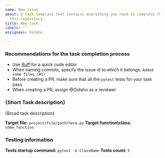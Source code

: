 ```yaml
---
name: New issue
about: A task template that contains everything you need to complete the task within
  this repository.
title: New task
labels: ''
assignees: Oidaho

---
```


### Recommendations for the task completion process
  - Use [Ruff](https://marketplace.visualstudio.com/items?itemName=charliermarsh.ruff) for a quick code editor
  - When naming commits, specify the issue id to which it belongs: `Added some files (#1)`
  - Before creating a PR, make sure that all the `pytest` tests for your task pass
  - When creating a PR, assign @Oidaho as a reviewer
  
### {Short Task description}

{Broad task description}

**Target file:** `project/file/path/here.py`
**Target function\class:** `some_function`

### Testing information

**Tests startup command:** `pytest -k ClassName`
**Tests count:** `5`

